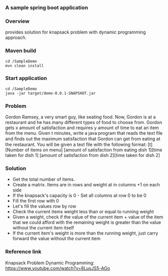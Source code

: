 ### A sample spring boot application 

### Overview
provides solution for knapsack problem with dynamic programming approach.

### Maven build 
```
cd /SampleDemo
mvn clean install
```
### Start application
```
cd /SampleDemo
java -jar target/demo-0.0.1-SNAPSHOT.jar
```
### Problem
 Gordon Ramsey, a very smart guy, like seating food. Now, Gordon is at a restaurant and he has many different types of food to choose from. Gordon gets x amount of satisfaction and requires y amount of time to eat an item from the menu. Given t minutes, write a java program that reads the text file and ﬁnds out the maximum satisfaction that Gordon can get from eating at the restaurant. You will be given a text file with the following format:
 [t][Number of items on menu]
[amount of satisfaction from eating dish 1][time taken for dish 1]
[amount of satisfaction from dish 2][time taken for dish 2]

### Solution
* Get the total number of items.
* Create a matrix. Items are in rows and weight at in columns +1 on each side
* If the knapsack's capacity is 0 - Set all columns at row 0 to be 0
* Fill the first row with 0
* Let's fill the values row by row
* Check the current items weight less than or equal to running weight
* Given a weight, check if the value of the current item + value of the item that we could afford with the remaining weight
  is greater than the value without the current item itself
* If the current item's weight is more than the running weight, just carry forward the value without the current item

### Reference link
Knapsack Problem Dynamic Programming: https://www.youtube.com/watch?v=8LusJS5-AGo
